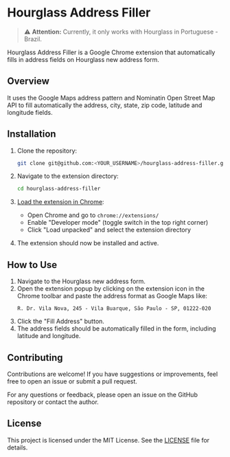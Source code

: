 # Hourglass Address Filler

> ⚠️ **Attention:** Currently, it only works with Hourglass in Portuguese - Brazil.

Hourglass Address Filler is a Google Chrome extension that automatically fills in address fields on Hourglass new address form.

## Overview

It uses the Google Maps address pattern and Nominatin Open Street Map API to fill automatically the address, city, state, zip code, latitude and longitude fields.

## Installation

1. Clone the repository:

   ```bash
   git clone git@github.com:<YOUR_USERNAME>/hourglass-address-filler.git
   ```

2. Navigate to the extension directory:

   ```bash
   cd hourglass-address-filler
   ```

3. [Load the extension in Chrome](https://developer.chrome.com/docs/extensions/get-started/tutorial/hello-world#load-unpacked):

   - Open Chrome and go to `chrome://extensions/`
   - Enable "Developer mode" (toggle switch in the top right corner)
   - Click "Load unpacked" and select the extension directory

4. The extension should now be installed and active.

## How to Use

1. Navigate to the Hourglass new address form.
2. Open the extension popup by clicking on the extension icon in the Chrome toolbar and paste the address format as Google Maps like:
   ```
   R. Dr. Vila Nova, 245 - Vila Buarque, São Paulo - SP, 01222-020
   ```
3. Click the "Fill Address" button.
4. The address fields should be automatically filled in the form, including latitude and longitude.

## Contributing

Contributions are welcome! If you have suggestions or improvements, feel free to open an issue or submit a pull request.

For any questions or feedback, please open an issue on the GitHub repository or contact the author.

## License

This project is licensed under the MIT License. See the [LICENSE](LICENSE) file for details.
